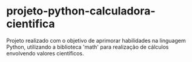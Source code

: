 # projeto-python-calculadora-cientifica
Projeto realizado com o objetivo de aprimorar habilidades na linguagem Python, utilizando a biblioteca 'math' para realização de cálculos envolvendo valores científicos.
